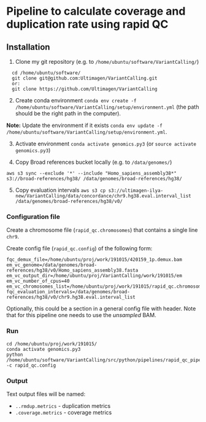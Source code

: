# Pipeline to calculate coverage and duplication rate using rapid QC

## Installation
1. Clone my git repository (e.g. to `/home/ubuntu/software/VariantCalling/`)
```
  cd /home/ubuntu/software/
  git clone git@github.com:Ultimagen/VariantCalling.git
  or:
  git clone https://github.com/Ultimagen/VariantCalling
```
2. Create conda environment `conda env create -f /home/ubuntu/software/VariantCalling/setup/environment.yml`
(the path should be the right path in the computer).

**Note:** Update the environment if it exists `conda env update -f /home/ubuntu/software/VariantCalling/setup/environment.yml`. 

3. Activate environment `conda activate genomics.py3` (or `source activate genomics.py3`)

4. Copy Broad references bucket locally (e.g. to `/data/genomes/`)

`aws s3 sync --exclude '*' --include "Homo_sapiens_assembly38*" s3://broad-references/hg38/ /data/genomes/broad-references/hg38/`

5. Copy evaluation intervals
`aws s3 cp s3://ultimagen-ilya-new/VariantCalling/data/concordance/chr9.hg38.eval.interval_list /data/genomes/broad-references/hg38/v0/`


### Configuration file
Create a chromosome file (`rapid_qc.chromosomes`) that contains a single line `chr9`. 

Create config file (`rapid_qc.config`) of the following form: 

```
fqc_demux_file=/home/ubuntu/proj/work/191015/420159_1p.demux.bam 
em_vc_genome=/data/genomes/broad-references/hg38/v0/Homo_sapiens_assembly38.fasta
em_vc_output_dir=/home/ubuntu/proj/VariantCalling/work/191015/em
em_vc_number_of_cpus=40
em_vc_chromosomes_list=/home/ubuntu/proj/work/191015/rapid_qc.chromosomes
fqc_evaluation_intervals=/data/genomes/broad-references/hg38/v0/chr9.hg38.eval.interval_list
```

Optionally, this could be a section in a general config file with header. Note that for this pipeline one needs to use the _unsampled_ BAM. 


### Run
```
cd /home/ubuntu/proj/work/191015/
conda activate genomics.py3
python /home/ubuntu/software/VariantCalling/src/python/pipelines/rapid_qc_pipeline.py -c rapid_qc.config
```

### Output
Text output files will be named: 
 - `..rmdup.metrics` - duplication metrics
 - `.coverage.metrics` - coverage metrics
